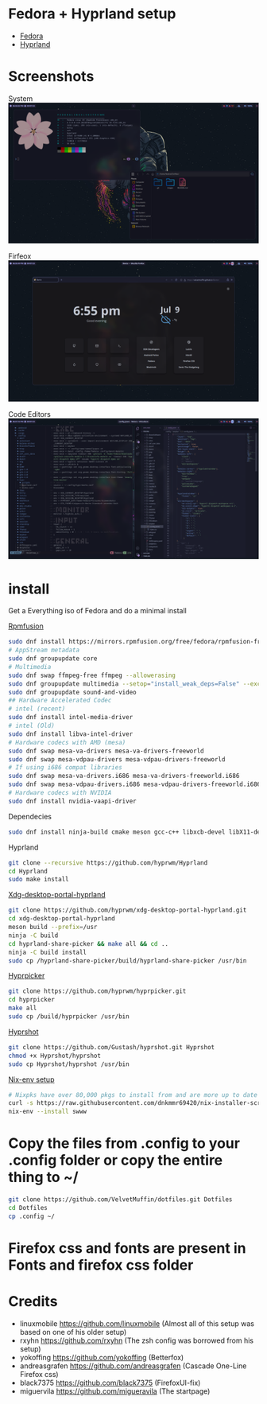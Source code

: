# Fedora + Hyprland setup

- [Fedora](https://fedoraproject.org/)
- [Hyprland](https://github.com/hyprwm/Hyprland)

# Screenshots

System
<img allign="center" src="/images/system.png">

Firfeox
<img allign="center" src="/images/firefox.png">

Code Editors
<img allign="center" src="/images/code_editors.png">

# install

Get a Everything iso of Fedora and do a minimal install

[Rpmfusion](https://rpmfusion.org/)

```sh
sudo dnf install https://mirrors.rpmfusion.org/free/fedora/rpmfusion-free-release-$(rpm -E %fedora).noarch.rpm https://mirrors.rpmfusion.org/nonfree/fedora/rpmfusion-nonfree-release-$(rpm -E %fedora).noarch.rpm
# AppStream metadata
sudo dnf groupupdate core
# Multimedia
sudo dnf swap ffmpeg-free ffmpeg --allowerasing
sudo dnf groupupdate multimedia --setop="install_weak_deps=False" --exclude=PackageKit-gstreamer-plugin
sudo dnf groupupdate sound-and-video
## Hardware Accelerated Codec
# intel (recent)
sudo dnf install intel-media-driver
# intel (Old)
sudo dnf install libva-intel-driver
# Hardware codecs with AMD (mesa)
sudo dnf swap mesa-va-drivers mesa-va-drivers-freeworld
sudo dnf swap mesa-vdpau-drivers mesa-vdpau-drivers-freeworld
# If using i686 compat libraries
sudo dnf swap mesa-va-drivers.i686 mesa-va-drivers-freeworld.i686
sudo dnf swap mesa-vdpau-drivers.i686 mesa-vdpau-drivers-freeworld.i686
# Hardware codecs with NVIDIA
sudo dnf install nvidia-vaapi-driver
```

Dependecies

```sh
sudo dnf install ninja-build cmake meson gcc-c++ libxcb-devel libX11-devel pixman-devel wayland-protocols-devel cairo-devel pango-devel wayland-devel libdrm-devel libxkbcommon-devel mesa-libEGL-devel mesa-libgbm-devel vulkan-loader-devel glslang systemd-devel libseat-devel hwdata-devel libdisplay-info-devel libinput-devel xorg-x11-server-Xwayland-devel xcb-util-renderutil-devel xcb-util-wm-devel imagmagick wl-clipboard nvim thunar ristretto rofi lutris steam wine android-tools waybar wlogout dunst sddm grim slurp jq zsh neofetch btop cava kitty
```

Hyprland

```sh
git clone --recursive https://github.com/hyprwm/Hyprland
cd Hyprland
sudo make install
```

[Xdg-desktop-portal-hyprland](https://github.com/hyprwm/xdg-desktop-portal-hyprland)

```sh
git clone https://github.com/hyprwm/xdg-desktop-portal-hyprland.git
cd xdg-desktop-portal-hyprland
meson build --prefix=/usr
ninja -C build
cd hyprland-share-picker && make all && cd ..
ninja -C build install
sudo cp /hyprland-share-picker/build/hyprland-share-picker /usr/bin
```

[Hyprpicker](https://github.com/hyprwm/hypicker)

```sh
git clone https://github.com/hyprwm/hyprpicker.git
cd hyprpicker
make all
sudo cp /build/hyprpicker /usr/bin
```

[Hyprshot](https://github.com/Gustash/Hyprshot)

```sh
git clone https://github.com/Gustash/hyprshot.git Hyprshot
chmod +x Hyprshot/hyprshot
sudo cp Hyprshot/hyprshot /usr/bin
```

[Nix-env setup](https://github.com/dnkmmr69420/nix-installer-scripts)

```sh
# Nixpks have over 80,000 pkgs to install from and are more up to date than fedora's. You can use nix-env --install to install packages 
curl -s https://raw.githubusercontent.com/dnkmmr69420/nix-installer-scripts/main/installer-scripts/regular-installer.sh | bash
nix-env --install swww
```

# Copy the files from .config to your .config folder or copy the entire thing to ~/

```sh
git clone https://github.com/VelvetMuffin/dotfiles.git Dotfiles
cd Dotfiles
cp .config ~/
```

# Firefox css and fonts are present in Fonts and firefox css folder

# Credits
- linuxmobile https://github.com/linuxmobile (Almost all of this setup was based on one of his older setup)
- rxyhn https://github.com/rxyhn (The zsh config was borrowed from his setup)
- yokoffing https://github.com/yokoffing (Betterfox)
- andreasgrafen https://github.com/andreasgrafen (Cascade One-Line Firefox css)
- black7375 https://github.com/black7375 (FirefoxUI-fix)
- miguervila https://github.com/migueravila (The startpage)